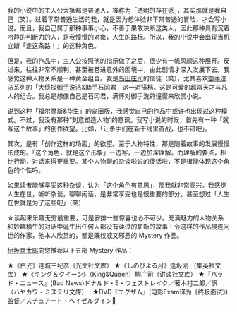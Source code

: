 我的小说中的主人公大抵都是普通人，被称为「透明的存在感」，其实那就是我自己（笑）。过着平常普通生活的我，就是因为想体验非平常普通的冒险，才会写小说。而且，我自己属于那种事事小心，不善于果敢决断这类人，因此那种具有沉着冷静的判断力的人，是我憧憬的对象，人生的路标。所以，我的小说中会出现当机立断「走这条路！」的这种角色。

但是，我的作品中，主人公按照他的指示做了之后，很少有一帆风顺这种展开。反过来，往往非常不顺利，甚至被卷进意外的困境中，由此剧情才深入发展下去。我感觉这种人物关系是一种黄金组合。我是[岛田庄司](岛田庄司.md)的信徒（笑），尤其喜欢[御手洗洁](御手洗洁.md)系列的「大侦探[御手洗洁](御手洗洁.md)&助手石冈君」这一对搭档。这是可爱的超常天才与凡人的组合。我总是想像自己是石冈君，满怀对御手洗的憧憬来欣赏小说。

说到这种「福尔摩斯&华生」的岛田版，我感觉自己的作品中或许也出现过这种模式。不过，我没有那种”刻意塑造人物“的意识。我写小说的时候，首先有一种「就写这个故事」的创作欲望。比如，「让杀手们在新干线里奋战，也不错吧」。

其次，是有「创作这样的场面」的欲望。至于人物特性，那是随着故事的发展慢慢形成的。「这个角色，就是这个形象」一边写，一边加深理解。而理解的要点，相比行动，对话来得更重要。某个人物聊的杂谈啦说的傻话啦，不是很能体现这个角色的个性吗。

 如果读者能够享受这种杂谈，认为「这个角色有意思」，那我就非常高兴。我感觉人生在世，听听杂谈，聊聊闲话，是非常享受也是很重要的部分。甚至想过「人生在世就是为了这些吧」（笑）
 
 ☆读起来乐趣无穷最重要，可是安排一些惊喜也必不可少。充满魅力的人物关系和妙趣横生的对话中诞生出任何人都没有读过的崭新的故事！令这样的作品接连问世的作家，他本人欣赏的，都是既权威又邪恶的 Mystery 作品。
 
[伊坂幸太郎](伊坂幸太郎.md)向您推荐以下五部 Mystery 作品：

★《白光》连城三纪彦（光文社文库）
★《しのびよる月》逢坂刚 （集英社文库）
★《キング＆クイーン》（King&Queen）柳广司（讲谈社文库）
★『バッド・ニュース』(Bad News)ドナルド・E・ウェストレイク／著木村二郎／訳（ハヤカワ・ミステリ文库）　
★DVD『エグザム』(电影Exam译为《终极面试》) 监督／スチュアート・ヘイゼルダイン